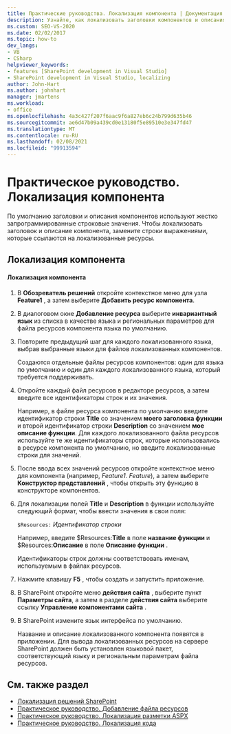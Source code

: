 ```yaml
---
title: Практические руководства. Локализация компонента | Документация Майкрософт
description: Узнайте, как локализовать заголовки компонентов и описания в SharePoint, заменив жестко запрограммированные строковые значения выражениями, которые ссылаются на локализованные ресурсы.
ms.custom: SEO-VS-2020
ms.date: 02/02/2017
ms.topic: how-to
dev_langs:
- VB
- CSharp
helpviewer_keywords:
- features [SharePoint development in Visual Studio]
- SharePoint development in Visual Studio, localizing
author: John-Hart
ms.author: johnhart
manager: jmartens
ms.workload:
- office
ms.openlocfilehash: 4a3c427f207f6aac9f6a827eb6c24b799d635b46
ms.sourcegitcommit: ae6d47b09a439cd0e13180f5e89510e3e347fd47
ms.translationtype: MT
ms.contentlocale: ru-RU
ms.lasthandoff: 02/08/2021
ms.locfileid: "99913594"
---
```

# <a name="how-to-localize-a-feature"></a>Практическое руководство. Локализация компонента
  По умолчанию заголовки и описания компонентов используют жестко запрограммированные строковые значения. Чтобы локализовать заголовок и описание компонента, замените строки выражениями, которые ссылаются на локализованные ресурсы.

## <a name="localize-a-feature"></a>Локализация компонента

#### <a name="to-localize-a-feature"></a>Локализация компонента

1. В **Обозреватель решений** откройте контекстное меню для узла **Feature1** , а затем выберите **Добавить ресурс компонента**.

2. В диалоговом окне **Добавление ресурса** выберите **инвариантный язык** из списка в качестве языка и региональных параметров для файла ресурсов компонента языка по умолчанию.

3. Повторите предыдущий шаг для каждого локализованного языка, выбрав выбранные языки для файлов локализованных компонентов.

     Создаются отдельные файлы ресурсов компонентов: один для языка по умолчанию и один для каждого локализованного языка, который требуется поддерживать.

4. Откройте каждый файл ресурсов в редакторе ресурсов, а затем введите все идентификаторы строк и их значения.

     Например, в файле ресурса компонента по умолчанию введите идентификатор строки **Title** со значением **моего заголовка функции** и второй идентификатор строки **Description** со значением **мое описание функции**. Для каждого локализованного файла ресурсов используйте те же идентификаторы строк, которые использовались в ресурсе компонента по умолчанию, но введите локализованные строки для значений.

5. После ввода всех значений ресурсов откройте контекстное меню для компонента (например, *Feature1. Feature*), а затем выберите **Конструктор представлений** , чтобы открыть эту функцию в конструкторе компонентов.

6. Для локализации полей **Title** и **Description** в функции используйте следующий формат, чтобы ввести значения в свои поля:

     `$Resources:` *Идентификатор строки*

     Например, введите $Resources:**Title** в поле **название функции** и $Resources:**Описание** в поле **Описание функции** .

     Идентификаторы строк должны соответствовать именам, используемым в файлах ресурсов.

7. Нажмите клавишу **F5** , чтобы создать и запустить приложение.

8. В SharePoint откройте меню **действия сайта** , выберите пункт **Параметры сайта**, а затем в разделе **действия сайта** выберите ссылку **Управление компонентами сайта** .

9. В SharePoint измените язык интерфейса по умолчанию.

     Название и описание локализованного компонента появятся в приложении. Для вывода локализованных ресурсов на сервере SharePoint должен быть установлен языковой пакет, соответствующий языку и региональным параметрам файла ресурсов.

## <a name="see-also"></a>См. также раздел
- [Локализация решений SharePoint](../sharepoint/localizing-sharepoint-solutions.md)
- [Практическое руководство. Добавление файла ресурсов](../sharepoint/how-to-add-a-resource-file.md)
- [Практическое руководство. Локализация разметки ASPX](../sharepoint/how-to-localize-aspx-markup.md)
- [Практическое руководство. Локализация кода](../sharepoint/how-to-localize-code.md)
